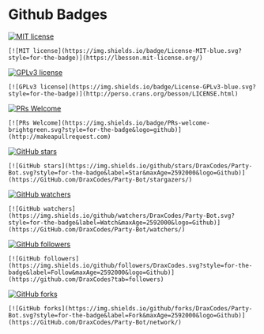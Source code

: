 # Github Badges

[![MIT license](https://img.shields.io/badge/License-MIT-blue.svg?style=for-the-badge)](https://lbesson.mit-license.org/)

    [![MIT license](https://img.shields.io/badge/License-MIT-blue.svg?style=for-the-badge)](https://lbesson.mit-license.org/)

[![GPLv3 license](https://img.shields.io/badge/License-GPLv3-blue.svg?style=for-the-badge)](http://perso.crans.org/besson/LICENSE.html)

    [![GPLv3 license](https://img.shields.io/badge/License-GPLv3-blue.svg?style=for-the-badge)](http://perso.crans.org/besson/LICENSE.html)

[![PRs Welcome](https://img.shields.io/badge/PRs-welcome-brightgreen.svg?style=for-the-badge&logo=github)](http://makeapullrequest.com)

    [![PRs Welcome](https://img.shields.io/badge/PRs-welcome-brightgreen.svg?style=for-the-badge&logo=github)](http://makeapullrequest.com)

[![GitHub stars](https://img.shields.io/github/stars/DraxCodes/Party-Bot.svg?style=for-the-badge&label=Star&maxAge=2592000&logo=Github)](https://GitHub.com/DraxCodes/Party-Bot/stargazers/)

    [![GitHub stars](https://img.shields.io/github/stars/DraxCodes/Party-Bot.svg?style=for-the-badge&label=Star&maxAge=2592000&logo=Github)](https://GitHub.com/DraxCodes/Party-Bot/stargazers/)

[![GitHub watchers](https://img.shields.io/github/watchers/DraxCodes/Party-Bot.svg?style=for-the-badge&label=Watch&maxAge=2592000&logo=Github)](https://GitHub.com/DraxCodes/Party-Bot/watchers/)

    [![GitHub watchers](https://img.shields.io/github/watchers/DraxCodes/Party-Bot.svg?style=for-the-badge&label=Watch&maxAge=2592000&logo=Github)](https://GitHub.com/DraxCodes/Party-Bot/watchers/)

[![GitHub followers](https://img.shields.io/github/followers/DraxCodes.svg?style=for-the-badge&label=Follow&maxAge=2592000&logo=Github)](https://github.com/DraxCodes?tab=followers)

    [![GitHub followers](https://img.shields.io/github/followers/DraxCodes.svg?style=for-the-badge&label=Follow&maxAge=2592000&logo=Github)](https://github.com/DraxCodes?tab=followers)

[![GitHub forks](https://img.shields.io/github/forks/DraxCodes/Party-Bot.svg?style=for-the-badge&label=Fork&maxAge=2592000&logo=Github)](https://GitHub.com/DraxCodes/Party-Bot/network/)

    [![GitHub forks](https://img.shields.io/github/forks/DraxCodes/Party-Bot.svg?style=for-the-badge&label=Fork&maxAge=2592000&logo=Github)](https://GitHub.com/DraxCodes/Party-Bot/network/)
